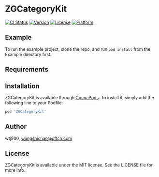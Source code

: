 # ZGCategoryKit

[![CI Status](https://img.shields.io/travis/wtj900/ZGCategoryKit.svg?style=flat)](https://travis-ci.org/wtj900/ZGCategoryKit)
[![Version](https://img.shields.io/cocoapods/v/ZGCategoryKit.svg?style=flat)](https://cocoapods.org/pods/ZGCategoryKit)
[![License](https://img.shields.io/cocoapods/l/ZGCategoryKit.svg?style=flat)](https://cocoapods.org/pods/ZGCategoryKit)
[![Platform](https://img.shields.io/cocoapods/p/ZGCategoryKit.svg?style=flat)](https://cocoapods.org/pods/ZGCategoryKit)

## Example

To run the example project, clone the repo, and run `pod install` from the Example directory first.

## Requirements

## Installation

ZGCategoryKit is available through [CocoaPods](https://cocoapods.org). To install
it, simply add the following line to your Podfile:

```ruby
pod 'ZGCategoryKit'
```

## Author

wtj900, wangshichao@offcn.com

## License

ZGCategoryKit is available under the MIT license. See the LICENSE file for more info.
